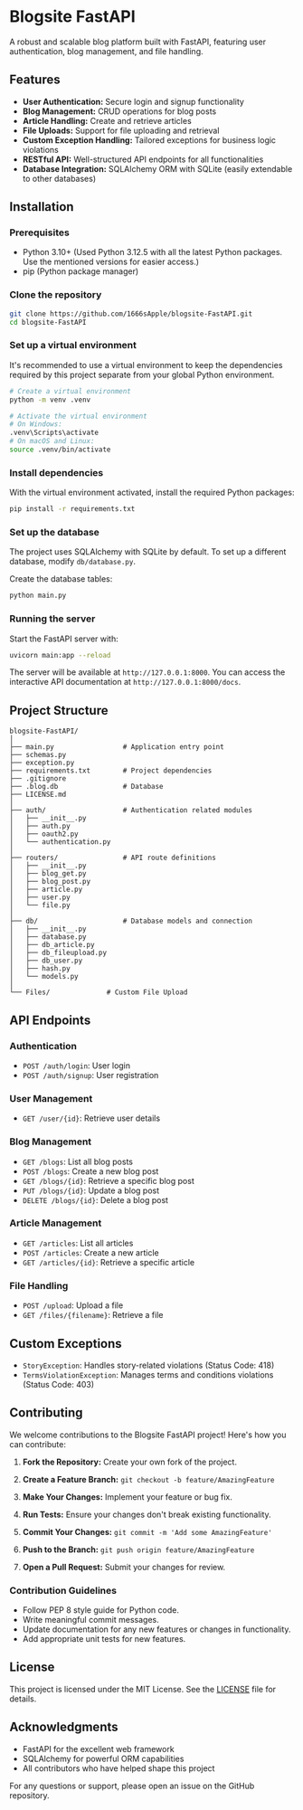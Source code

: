 # Blogsite FastAPI

A robust and scalable blog platform built with FastAPI, featuring user authentication, blog management, and file handling.

## Features

- **User Authentication:** Secure login and signup functionality
- **Blog Management:** CRUD operations for blog posts
- **Article Handling:** Create and retrieve articles
- **File Uploads:** Support for file uploading and retrieval
- **Custom Exception Handling:** Tailored exceptions for business logic violations
- **RESTful API:** Well-structured API endpoints for all functionalities
- **Database Integration:** SQLAlchemy ORM with SQLite (easily extendable to other databases)

## Installation

### Prerequisites

- Python 3.10+ (Used Python 3.12.5 with all the latest Python packages. Use the mentioned versions for easier access.)
- pip (Python package manager)

### Clone the repository

```bash
git clone https://github.com/1666sApple/blogsite-FastAPI.git
cd blogsite-FastAPI
```

### Set up a virtual environment

It's recommended to use a virtual environment to keep the dependencies required by this project separate from your global Python environment.

```bash
# Create a virtual environment
python -m venv .venv

# Activate the virtual environment
# On Windows:
.venv\Scripts\activate
# On macOS and Linux:
source .venv/bin/activate
```

### Install dependencies

With the virtual environment activated, install the required Python packages:

```bash
pip install -r requirements.txt
```

### Set up the database

The project uses SQLAlchemy with SQLite by default. To set up a different database, modify `db/database.py`.

Create the database tables:

```bash
python main.py
```

### Running the server

Start the FastAPI server with:

```bash
uvicorn main:app --reload
```

The server will be available at `http://127.0.0.1:8000`. You can access the interactive API documentation at `http://127.0.0.1:8000/docs`.

## Project Structure

```
blogsite-FastAPI/
│
├── main.py                 # Application entry point
├── schemas.py
├── exception.py
├── requirements.txt        # Project dependencies
├── .gitignore
├── .blog.db                # Database
├── LICENSE.md
│
├── auth/                   # Authentication related modules
│   ├── __init__.py
│   ├── auth.py
│   ├── oauth2.py
│   └── authentication.py
│
├── routers/                # API route definitions
│   ├── __init__.py
│   ├── blog_get.py
│   ├── blog_post.py
│   ├── article.py
│   ├── user.py
│   └── file.py
│
├── db/                     # Database models and connection
│   ├── __init__.py
│   ├── database.py
│   ├── db_article.py
│   ├── db_fileupload.py
│   ├── db_user.py
│   ├── hash.py
│   └── models.py
│
└── Files/              # Custom File Upload
```

## API Endpoints

### Authentication
- `POST /auth/login`: User login
- `POST /auth/signup`: User registration

### User Management
- `GET /user/{id}`: Retrieve user details

### Blog Management
- `GET /blogs`: List all blog posts
- `POST /blogs`: Create a new blog post
- `GET /blogs/{id}`: Retrieve a specific blog post
- `PUT /blogs/{id}`: Update a blog post
- `DELETE /blogs/{id}`: Delete a blog post

### Article Management
- `GET /articles`: List all articles
- `POST /articles`: Create a new article
- `GET /articles/{id}`: Retrieve a specific article

### File Handling
- `POST /upload`: Upload a file
- `GET /files/{filename}`: Retrieve a file

## Custom Exceptions

- `StoryException`: Handles story-related violations (Status Code: 418)
- `TermsViolationException`: Manages terms and conditions violations (Status Code: 403)

## Contributing

We welcome contributions to the Blogsite FastAPI project! Here's how you can contribute:

1. **Fork the Repository:** Create your own fork of the project.

2. **Create a Feature Branch:** `git checkout -b feature/AmazingFeature`

3. **Make Your Changes:** Implement your feature or bug fix.

4. **Run Tests:** Ensure your changes don't break existing functionality.

5. **Commit Your Changes:** `git commit -m 'Add some AmazingFeature'`

6. **Push to the Branch:** `git push origin feature/AmazingFeature`

7. **Open a Pull Request:** Submit your changes for review.

### Contribution Guidelines

- Follow PEP 8 style guide for Python code.
- Write meaningful commit messages.
- Update documentation for any new features or changes in functionality.
- Add appropriate unit tests for new features.

## License

This project is licensed under the MIT License. See the [LICENSE](LICENSE) file for details.

## Acknowledgments

- FastAPI for the excellent web framework
- SQLAlchemy for powerful ORM capabilities
- All contributors who have helped shape this project

For any questions or support, please open an issue on the GitHub repository.